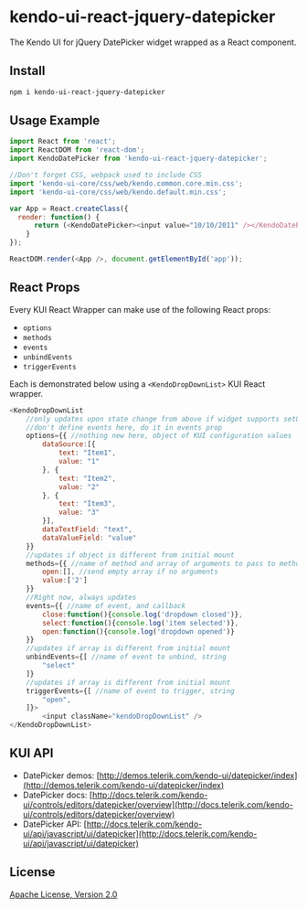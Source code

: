 # kendo-ui-react-jquery-datepicker

The Kendo UI for jQuery DatePicker widget wrapped as a React component.

## Install

```bash
npm i kendo-ui-react-jquery-datepicker
```

## Usage Example

```javascript
import React from 'react';
import ReactDOM from 'react-dom';
import KendoDatePicker from 'kendo-ui-react-jquery-datepicker';

//Don't forget CSS, webpack used to include CSS
import 'kendo-ui-core/css/web/kendo.common.core.min.css';
import 'kendo-ui-core/css/web/kendo.default.min.css';

var App = React.createClass({
  render: function() {
	  return (<KendoDatePicker><input value="10/10/2011" /></KendoDatePicker>);
	}
});

ReactDOM.render(<App />, document.getElementById('app'));
```

## React Props

Every KUI React Wrapper can make use of the following React props:

* `options`
* `methods`
* `events`
* `unbindEvents`
* `triggerEvents`

Each is demonstrated below using a `<KendoDropDownList>` KUI React wrapper.

```javascript
<KendoDropDownList
	//only updates upon state change from above if widget supports setOptions()
	//don't define events here, do it in events prop
	options={{ //nothing new here, object of KUI configuration values
		dataSource:[{
			text: "Item1",
			value: "1"
		}, {
			text: "Item2",
			value: "2"
		}, {
			text: "Item3",
			value: "3"
		}],
		dataTextField: "text",
		dataValueField: "value"
	}}
	//updates if object is different from initial mount
	methods={{ //name of method and array of arguments to pass to method
		open:[], //send empty array if no arguments
		value:['2']
	}}
	//Right now, always updates
	events={{ //name of event, and callback
		close:function(){console.log('dropdown closed')},
		select:function(){console.log('item selected')},
		open:function(){console.log('dropdown opened')}
	}}
	//updates if array is different from initial mount
	unbindEvents={[ //name of event to unbind, string
		"select"
	]}
	//updates if array is different from initial mount
	triggerEvents={[ //name of event to trigger, string
		"open",
	]}>
		<input className="kendoDropDownList" />
</KendoDropDownList>
```

## KUI API

* DatePicker demos: [http://demos.telerik.com/kendo-ui/datepicker/index](http://demos.telerik.com/kendo-ui/datepicker/index)
* DatePicker docs: [http://docs.telerik.com/kendo-ui/controls/editors/datepicker/overview](http://docs.telerik.com/kendo-ui/controls/editors/datepicker/overview)
* DatePicker API: [http://docs.telerik.com/kendo-ui/api/javascript/ui/datepicker](http://docs.telerik.com/kendo-ui/api/javascript/ui/datepicker)

## License

[Apache License, Version 2.0](http://www.apache.org/licenses/LICENSE-2.0)
